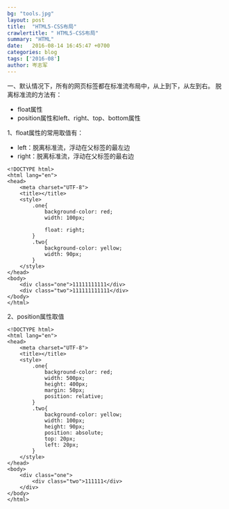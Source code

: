 ```yaml
---
bg: "tools.jpg"
layout: post
title:  "HTML5-CSS布局"
crawlertitle: " HTML5-CSS布局"
summary: "HTML"
date:   2016-08-14 16:45:47 +0700
categories: blog
tags: ['2016-08']
author: 岑志军
---
```

一、默认情况下，所有的网页标签都在标准流布局中，从上到下，从左到右。
脱离标准流的方法有：

- float属性
- position属性和left、right、top、bottom属性

1、float属性的常用取值有：

- left：脱离标准流，浮动在父标签的最左边
- right：脱离标准流，浮动在父标签的最右边

```
<!DOCTYPE html>
<html lang="en">
<head>
    <meta charset="UTF-8">
    <title></title>
    <style>
        .one{
            background-color: red;
            width: 100px;

            float: right;
        }
        .two{
            background-color: yellow;
            width: 90px;
        }
    </style>
</head>
<body>
    <div class="one">11111111111</div>
    <div class="two">111111111111</div>
</body>
</html>
```

2、position属性取值


```
<!DOCTYPE html>
<html lang="en">
<head>
    <meta charset="UTF-8">
    <title></title>
    <style>
        .one{
            background-color: red;
            width: 500px;
            height: 400px;
            margin: 50px;
            position: relative;
        }
        .two{
            background-color: yellow;
            width: 100px;
            height: 90px;
            position: absolute;
            top: 20px;
            left: 20px;
        }
    </style>
</head>
<body>
    <div class="one">
        <div class="two">111111</div>
    </div>
</body>
</html>
```





